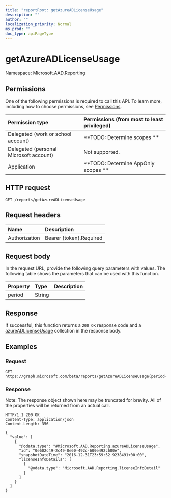```yaml
---
title: "reportRoot: getAzureADLicenseUsage"
description: ""
author: ""
localization_priority: Normal
ms.prod: ""
doc_type: apiPageType
---
```


# getAzureADLicenseUsage

Namespace: Microsoft.AAD.Reporting



## Permissions
One of the following permissions is required to call this API. To learn more, including how to choose permissions, see [Permissions](/concepts/permissions-reference.md).

|Permission type|Permissions (from most to least privileged)|
|:---|:---|
|Delegated (work or school account)|**TODO: Determine scopes **|
|Delegated (personal Microsoft account)|Not supported.|
|Application|**TODO: Determine AppOnly scopes **|

## HTTP request
<!-- {
  "blockType": "ignored"
}
-->
``` http
GET /reports/getAzureADLicenseUsage
```

## Request headers
|Name|Description|
|:---|:---|
|Authorization|Bearer {token}.Required|

## Request body
In the request URL, provide the following query parameters with values.
The following table shows the parameters that can be used with this function.

|Property|Type|Description|
|:---|:---|:---|
|period|String||



## Response
If successful, this function returns a `200 OK` response code and a [azureADLicenseUsage](../resources/microsoft.aad.reporting-azureadlicenseusage.md) collection in the response body.

## Examples

### Request
<!-- {
  "blockType": "request",
  "name": "reportroot_getazureadlicenseusage"
}
-->
``` http
GET https://graph.microsoft.com/beta/reports/getAzureADLicenseUsage(period='parameterValue')
```

### Response
Note: The response object shown here may be truncated for brevity. All of the properties will be returned from an actual call.
<!-- {
  "blockType": "response",
  "truncated": true,
  "@odata.type": "collection(microsoft.aad.reporting.azureadlicenseusage)"
}
-->
``` http
HTTP/1.1 200 OK
Content-Type: application/json
Content-Length: 356

{
  "value": [
    {
      "@odata.type": "#Microsoft.AAD.Reporting.azureADLicenseUsage",
      "id": "0e602c49-2c49-0e60-492c-600e492c600e",
      "snapshotDateTime": "2016-12-31T23:59:52.9238491+00:00",
      "licenseInfoDetails": [
        {
          "@odata.type": "Microsoft.AAD.Reporting.licenseInfoDetail"
        }
      ]
    }
  ]
}
```

